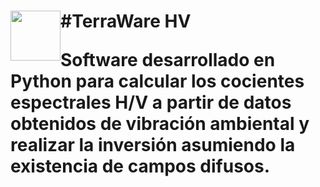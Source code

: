 <h1> <img src="https://github.com/sainosmichelle/TerraWare-HV/tree/master/Logos/LogoE.png"
  width="80"
  height="80"
  style="float:left;">
#TerraWare HV


Software desarrollado en Python para calcular los cocientes espectrales H/V a partir de datos obtenidos de vibración ambiental y realizar la inversión asumiendo la existencia de campos difusos.  

